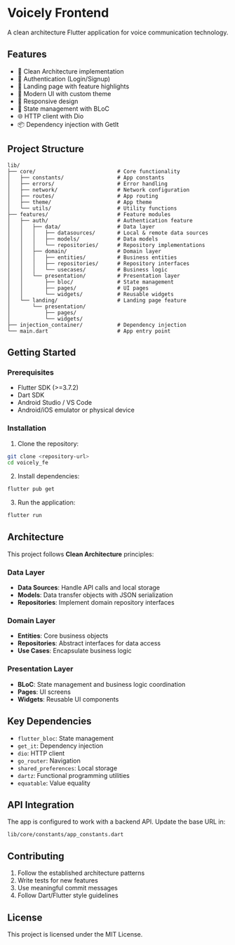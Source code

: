 # Voicely Frontend

A clean architecture Flutter application for voice communication technology.

## Features

- 🎯 Clean Architecture implementation
- 🔐 Authentication (Login/Signup)
- 🚀 Landing page with feature highlights
- 🎨 Modern UI with custom theme
- 📱 Responsive design
- 🔧 State management with BLoC
- 🌐 HTTP client with Dio
- 📦 Dependency injection with GetIt

## Project Structure

```
lib/
├── core/                          # Core functionality
│   ├── constants/                 # App constants
│   ├── errors/                    # Error handling
│   ├── network/                   # Network configuration
│   ├── routes/                    # App routing
│   ├── theme/                     # App theme
│   └── utils/                     # Utility functions
├── features/                      # Feature modules
│   ├── auth/                      # Authentication feature
│   │   ├── data/                  # Data layer
│   │   │   ├── datasources/       # Local & remote data sources
│   │   │   ├── models/            # Data models
│   │   │   └── repositories/      # Repository implementations
│   │   ├── domain/                # Domain layer
│   │   │   ├── entities/          # Business entities
│   │   │   ├── repositories/      # Repository interfaces
│   │   │   └── usecases/          # Business logic
│   │   └── presentation/          # Presentation layer
│   │       ├── bloc/              # State management
│   │       ├── pages/             # UI pages
│   │       └── widgets/           # Reusable widgets
│   └── landing/                   # Landing page feature
│       └── presentation/
│           ├── pages/
│           └── widgets/
├── injection_container/           # Dependency injection
└── main.dart                      # App entry point
```

## Getting Started

### Prerequisites

- Flutter SDK (>=3.7.2)
- Dart SDK
- Android Studio / VS Code
- Android/iOS emulator or physical device

### Installation

1. Clone the repository:

```bash
git clone <repository-url>
cd voicely_fe
```

2. Install dependencies:

```bash
flutter pub get
```

3. Run the application:

```bash
flutter run
```

## Architecture

This project follows **Clean Architecture** principles:

### Data Layer

- **Data Sources**: Handle API calls and local storage
- **Models**: Data transfer objects with JSON serialization
- **Repositories**: Implement domain repository interfaces

### Domain Layer

- **Entities**: Core business objects
- **Repositories**: Abstract interfaces for data access
- **Use Cases**: Encapsulate business logic

### Presentation Layer

- **BLoC**: State management and business logic coordination
- **Pages**: UI screens
- **Widgets**: Reusable UI components

## Key Dependencies

- `flutter_bloc`: State management
- `get_it`: Dependency injection
- `dio`: HTTP client
- `go_router`: Navigation
- `shared_preferences`: Local storage
- `dartz`: Functional programming utilities
- `equatable`: Value equality

## API Integration

The app is configured to work with a backend API. Update the base URL in:

```
lib/core/constants/app_constants.dart
```

## Contributing

1. Follow the established architecture patterns
2. Write tests for new features
3. Use meaningful commit messages
4. Follow Dart/Flutter style guidelines

## License

This project is licensed under the MIT License.
